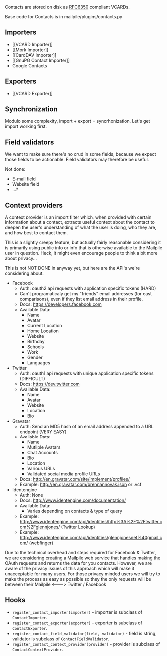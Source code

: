 Contacts are stored on disk as [RFC6350](https://tools.ietf.org/html/rfc6350) compliant VCARDs.

Base code for Contacts is in mailpile/plugins/contacts.py

## Importers
* [[VCARD Importer]]
* [[Mork Importer]]
* [[CardDAV Importer]]
* [[GnuPG Contact Importer]]
* Google Contacts

## Exporters
* [[VCARD Exporter]]

## Synchronization
Modulo some complexity, import + export = syncrhonization. Let's get import working first.

## Field validators
We want to make sure there's no crud in some fields, because we expect those fields to be actionable. Field validators may therefore be useful.

Not done:
* E-mail field
* Website field
* ...?

## Context providers
A context provider is an import filter which, when provided with certain information about a contact, extracts useful context about the contact to deepen the user's understanding of what the user is doing, who they are, and how best to contact them. 

This is a slightly creepy feature, but actually fairly reasonable considering it is primarily using public info or info that is otherwise available to the Mailpile user in question. Heck, it might even encourage people to think a bit more about privacy...

This is not NOT DONE in anyway yet, but here are the API's we're considering about:

* Facebook
  * Auth: oauth2 api requests with application specific tokens (HARD)
  * Can't programaticaly get my "friends" email addresses (for east comparisons), even if they list email address in their profile. 
  * Docs: https://developers.facebook.com
  * Available Data:
    * Name
    * Avatar
    * Current Location
    * Home Location
    * Website
    * Birthday
    * Schools
    * Work
    * Gender
    * Languages
* Twitter
  * Auth: oauth1 api requests with unique application specific tokens (DIFFICULT)
  * Docs: https://dev.twitter.com
  * Available Data:
    * Name
    * Avatar
    * Website
    * Location
    * Bio
* Gravatar
  * Auth: Send an MD5 hash of an email address appended to a URL endpoint (VERY EASY)
  * Available Data:
    * Name
    * Mutliple Avatars
    * Chat Accounts
    * Bio
    * Location
    * Various URLs
    * Validated social media profile URLs
  * Docs: http://en.gravatar.com/site/implement/profiles/
  * Example: http://en.gravatar.com/brennannovak.json or .vcf
* Identengine
  * Auth: None
  * Docs: http://www.identengine.com/documentation/
  * Available Data:
    * Varies depending on contacts & type of query
  * Example: http://www.identengine.com/api/identities/http%3A%2F%2Ftwitter.com%2Fglennjones/ (Twitter Lookup)
  * Example: http://www.identengine.com/api/identities/glennjonesnet%40gmail.com/ (webfinger)

Due to the technical overhead and steps required for Facebook & Twitter, we are considering creating a Mailpile web service that handles making the OAuth requests and returns the data for you contacts. However, we are aware of the privacy issues of this approach which will make it unacceptable for many users. For those privacy minded users we will try to make the process as easy as possible so they the only requests will be between their Mailpile <---> Twitter / Facebook

## Hooks

* `register_contact_importer(importer)` - importer is subclass of `ContactImporter`.
* `register_contact_exporter(exporter)` - exporter is subclass of `ContactExporter`.
* `register_contact_field_validator(field, validator)` - field is string, validator is subclass of `ContactFieldValidator`.
* `register_contact_context_provider(provider)` - provider is subclass of `ContactContextProvider`.
